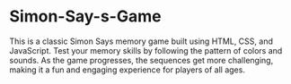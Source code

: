 # Simon-Say-s-Game
This is a classic Simon Says memory game built using HTML, CSS, and JavaScript. Test your memory skills by following the pattern of colors and sounds. As the game progresses, the sequences get more challenging, making it a fun and engaging experience for players of all ages.
